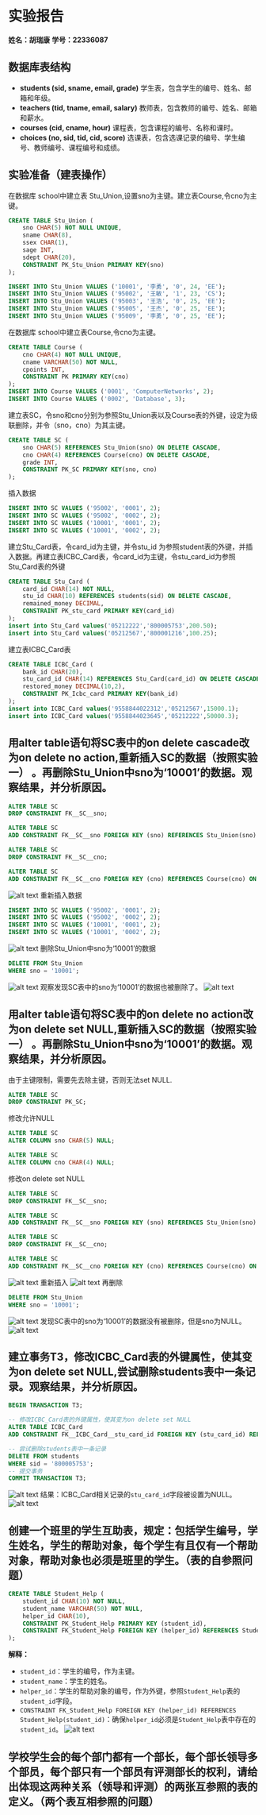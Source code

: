 # 实验报告

**姓名：胡瑞康**
**学号：22336087**

## 数据库表结构
- **students (sid, sname, email, grade)**
  学生表，包含学生的编号、姓名、邮箱和年级。
- **teachers (tid, tname, email, salary)**
  教师表，包含教师的编号、姓名、邮箱和薪水。
- **courses (cid, cname, hour)**
  课程表，包含课程的编号、名称和课时。
- **choices (no, sid, tid, cid, score)**
  选课表，包含选课记录的编号、学生编号、教师编号、课程编号和成绩。

## 实验准备（建表操作）

在数据库 school中建立表 Stu_Union,设置sno为主键。建立表Course,令cno为主键。

```sql
CREATE TABLE Stu_Union (
    sno CHAR(5) NOT NULL UNIQUE,
    sname CHAR(8),
    ssex CHAR(1),
    sage INT,
    sdept CHAR(20),
    CONSTRAINT PK_Stu_Union PRIMARY KEY(sno)
);

INSERT INTO Stu_Union VALUES ('10001', '李勇', '0', 24, 'EE');
INSERT INTO Stu_Union VALUES ('95002', '王敏', '1', 23, 'CS');
INSERT INTO Stu_Union VALUES ('95003', '王浩', '0', 25, 'EE');
INSERT INTO Stu_Union VALUES ('95005', '王杰', '0', 25, 'EE');
INSERT INTO Stu_Union VALUES ('95009', '李勇', '0', 25, 'EE');

```

在数据库 school中建立表Course,令cno为主键。
```sql
CREATE TABLE Course (
    cno CHAR(4) NOT NULL UNIQUE,
    cname VARCHAR(50) NOT NULL,
    cpoints INT,
    CONSTRAINT PK PRIMARY KEY(cno)
);
INSERT INTO Course VALUES ('0001', 'ComputerNetworks', 2);
INSERT INTO Course VALUES ('0002', 'Database', 3);

```

建立表SC，令sno和cno分别为参照Stu_Union表以及Course表的外键，设定为级联删除，并令（sno，cno）为其主键。
```sql
CREATE TABLE SC (
    sno CHAR(5) REFERENCES Stu_Union(sno) ON DELETE CASCADE,
    cno CHAR(4) REFERENCES Course(cno) ON DELETE CASCADE,
    grade INT,
    CONSTRAINT PK_SC PRIMARY KEY(sno, cno)
);
```

插入数据
```sql
INSERT INTO SC VALUES ('95002', '0001', 2);
INSERT INTO SC VALUES ('95002', '0002', 2);
INSERT INTO SC VALUES ('10001', '0001', 2);
INSERT INTO SC VALUES ('10001', '0002', 2);
```

建立Stu_Card表，令card_id为主键，并令stu_id 为参照student表的外键，并插入数据。再建立表ICBC_Card表，令card_id为主键，令stu_card_id为参照Stu_Card表的外键
```sql
CREATE TABLE Stu_Card (
    card_id CHAR(14) NOT NULL,
    stu_id CHAR(10) REFERENCES students(sid) ON DELETE CASCADE,
    remained_money DECIMAL,
    CONSTRAINT PK_stu_card PRIMARY KEY(card_id)
);
insert into Stu_Card values('05212222','800005753',200.50);
insert into Stu_Card values('05212567','800001216',100.25);
```

建立表ICBC_Card表
```sql
CREATE TABLE ICBC_Card (
    bank_id CHAR(20),
    stu_card_id CHAR(14) REFERENCES Stu_Card(card_id) ON DELETE CASCADE,
    restored_money DECIMAL(10,2),
    CONSTRAINT PK_Icbc_card PRIMARY KEY(bank_id)
);
insert into ICBC_Card values('9558844022312','05212567',15000.1);
insert into ICBC_Card values('9558844023645','05212222',50000.3);
```

## 用alter table语句将SC表中的on delete cascade改为on delete no action,重新插入SC的数据（按照实验一） 。再删除Stu_Union中sno为‘10001’的数据。观察结果，并分析原因。
```sql
ALTER TABLE SC
DROP CONSTRAINT FK__SC__sno;

ALTER TABLE SC
ADD CONSTRAINT FK__SC__sno FOREIGN KEY (sno) REFERENCES Stu_Union(sno) ON DELETE NO ACTION;

ALTER TABLE SC
DROP CONSTRAINT FK__SC__cno;

ALTER TABLE SC
ADD CONSTRAINT FK__SC__cno FOREIGN KEY (cno) REFERENCES Course(cno) ON DELETE NO ACTION;
```
![alt text](image.png)
重新插入数据
```sql
INSERT INTO SC VALUES ('95002', '0001', 2);
INSERT INTO SC VALUES ('95002', '0002', 2);
INSERT INTO SC VALUES ('10001', '0001', 2);
INSERT INTO SC VALUES ('10001', '0002', 2);
```
![alt text](image-1.png)
删除Stu_Union中sno为‘10001’的数据
```sql
DELETE FROM Stu_Union
WHERE sno = '10001';
```
![alt text](image-2.png)
观察发现SC表中的sno为‘10001’的数据也被删除了。
![alt text](image-3.png)

## 用alter table语句将SC表中的on delete no action改为on delete set NULL,重新插入SC的数据（按照实验一） 。再删除Stu_Union中sno为‘10001’的数据。观察结果，并分析原因。
由于主键限制，需要先去除主键，否则无法set NULL.
```sql
ALTER TABLE SC
DROP CONSTRAINT PK_SC;
```
修改允许NULL
```sql
ALTER TABLE SC
ALTER COLUMN sno CHAR(5) NULL;

ALTER TABLE SC
ALTER COLUMN cno CHAR(4) NULL;
```
修改on delete set NULL
```sql
ALTER TABLE SC
DROP CONSTRAINT FK__SC__sno;

ALTER TABLE SC
ADD CONSTRAINT FK__SC__sno FOREIGN KEY (sno) REFERENCES Stu_Union(sno) ON DELETE SET NULL;

ALTER TABLE SC
DROP CONSTRAINT FK__SC__cno;

ALTER TABLE SC
ADD CONSTRAINT FK__SC__cno FOREIGN KEY (cno) REFERENCES Course(cno) ON DELETE SET NULL;
```
![alt text](image-4.png)
重新插入
![alt text](image-5.png)
再删除
```sql
DELETE FROM Stu_Union
WHERE sno = '10001';
```
![alt text](image-6.png)
发现SC表中的sno为‘10001’的数据没有被删除，但是sno为NULL。
![alt text](image-7.png)
## 建立事务T3，修改ICBC_Card表的外键属性，使其变为on delete set NULL,尝试删除students表中一条记录。观察结果，并分析原因。

```sql
BEGIN TRANSACTION T3;

-- 修改ICBC_Card表的外键属性，使其变为on delete set NULL
ALTER TABLE ICBC_Card
ADD CONSTRAINT FK__ICBC_Card__stu_card_id FOREIGN KEY (stu_card_id) REFERENCES Stu_Card(card_id) ON DELETE SET NULL;

-- 尝试删除students表中一条记录
DELETE FROM students
WHERE sid = '800005753';
-- 提交事务
COMMIT TRANSACTION T3;
```
![alt text](image-8.png)
结果：ICBC_Card相关记录的`stu_card_id`字段被设置为NULL。
![alt text](image-9.png)

## 创建一个班里的学生互助表，规定：包括学生编号，学生姓名，学生的帮助对象，每个学生有且仅有一个帮助对象，帮助对象也必须是班里的学生。（表的自参照问题）

```sql
CREATE TABLE Student_Help (
    student_id CHAR(10) NOT NULL,
    student_name VARCHAR(50) NOT NULL,
    helper_id CHAR(10),
    CONSTRAINT PK_Student_Help PRIMARY KEY (student_id),
    CONSTRAINT FK_Student_Help FOREIGN KEY (helper_id) REFERENCES Student_Help(student_id)
);
```

**解释：**
- `student_id`：学生的编号，作为主键。
- `student_name`：学生的姓名。
- `helper_id`：学生的帮助对象的编号，作为外键，参照`Student_Help`表的`student_id`字段。
- `CONSTRAINT FK_Student_Help FOREIGN KEY (helper_id) REFERENCES Student_Help(student_id)`：确保`helper_id`必须是`Student_Help`表中存在的`student_id`。
![alt text](image-10.png)

## 学校学生会的每个部门都有一个部长，每个部长领导多个部员，每个部只有一个部员有评测部长的权利，请给出体现这两种关系（领导和评测）的两张互参照的表的定义。（两个表互相参照的问题）

